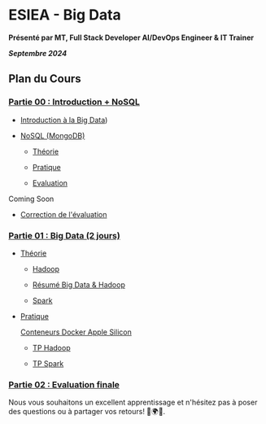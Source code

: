 # ESIEA - Big Data

**Présenté par MT, Full Stack Developer AI/DevOps Engineer & IT Trainer**

***Septembre 2024***

## Plan du Cours


### [Partie 00 : Introduction + NoSQL](./PARTIE_00/)

- [Introduction à la Big Data](./PARTIE_00/INTRO_BIG_DATA/Pres_IntroBigData.pdf))

- [NoSQL (MongoDB)](./PARTIE_00/NOSQL/)

  - [Théorie](./PARTIE_00/NOSQL/BASICS/)  

  - [Pratique](./PARTIE_00/NOSQL/TP/inter-py-mongo.ipynb) 

  - [Evaluation](./PARTIE_00/NOSQL/EVALUATION/inter-py-mongo-evaluation.md)

Coming Soon

  - [Correction de l'évaluation](./PARTIE_00/NOSQL/SOLUTION_EVALUATION/python-mongodb-correction.ipynb)

### [Partie 01 : Big Data (2 jours)](./PARTIE_01/)

- [Théorie](./PARTIE_01/THEORIE/)

  - [Hadoop](./PARTIE_01/THEORIE/HADOOP/Pres_Hadoop.pdf)

  - [Résumé Big Data & Hadoop](./PARTIE_01/THEORIE/INTRO_BIG_DATA/Pres_IntroBigData_Simplified.pdf)

  - [Spark](./PARTIE_01/THEORIE/SPARK/Pres_Spark.pdf)

- [Pratique](./PARTIE_01/PRATIQUE/)

    [Conteneurs Docker Apple Silicon](./PARTIE_01/PRATIQUE/HADOOP_APPLE_SILICON/)

  - [TP Hadoop](./PARTIE_01/PRATIQUE/TP1.md) 
 
  - [TP Spark](./PARTIE_01/PRATIQUE/TP2.md)

### [Partie 02 : Evaluation finale](./PARTIE_02/EVALUATION_BIG_DATA.md)

Nous vous souhaitons un excellent apprentissage et n'hésitez pas à poser des questions ou à partager vos retours! 🚀🌍💼.